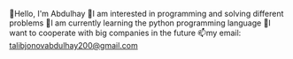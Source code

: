 👋Hello, I'm Abdulhay
👀I am interested in programming and solving different problems
🌱I am currently learning the python programming language
💞️I want to cooperate with big companies in the future
📫my email: talibjonovabdulhay200@gmail.com
